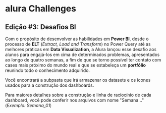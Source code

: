# alura Challenges

## Edição #3: Desafios BI

Com o propósito de desenvolver as habilidades em **Power BI**, desde o processo de **ELT** (_Extract, Load and Transform_) no Power Query até as melhores práticas em **Data Visualization**, a Alura lançou esse desafio aos alunos para engajá-los em cima de determinados problemas, apresentados ao longo de quatro semanas, a fim de que se torno possível ter contato com cases mais próximo do mundo real e que se estabeleça um **portfólio** reunindo todo o conhecimento adquirido.

Você encontrará a subpasta que irá armazenar os datasets e os ícones usados para a construção dos dashboards.

Para maiores detalhes sobre a construção e linha de raciocínio de cada dashboard, você pode conferir nos arquivos com nome "Semana..." (_Exemplo: Semana_01_)

